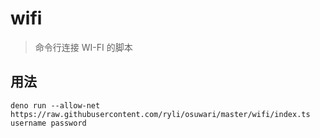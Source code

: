 # wifi

> 命令行连接 WI-FI 的脚本

## 用法

`deno run --allow-net https://raw.githubusercontent.com/ryli/osuwari/master/wifi/index.ts username password`
